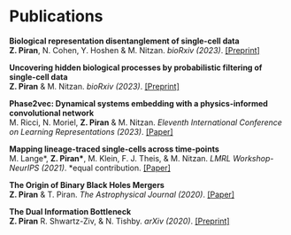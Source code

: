 # Publications


__Biological representation disentanglement of single-cell data__\
__Z. Piran__, N. Cohen, Y. Hoshen \& M. Nitzan. _bioRxiv (2023)_. [[Preprint]](https://www.biorxiv.org/content/10.1101/2023.03.05.531195)


__Uncovering hidden biological processes by probabilistic filtering of single-cell data__\
__Z. Piran__ \& M. Nitzan. _bioRxiv (2023)_. [[Preprint]](https://www.biorxiv.org/content/10.1101/2023.01.18.524512)


__Phase2vec: Dynamical systems embedding with a physics-informed convolutional network__\
M. Ricci, N. Moriel, __Z. Piran__ \& M. Nitzan. _Eleventh International Conference on Learning Representations (2023)_. [[Paper]](https://openreview.net/forum?id=z9C5dGip90)

__Mapping lineage-traced single-cells across time-points__\
M. Lange*, __Z. Piran*__, M. Klein, F. J. Theis, \& M. Nitzan. _LMRL Workshop-NeurIPS (2021)_. *equal contribution. [[Paper]](https://drive.google.com/file/d/15-S2iKS4l_Okq4WFqJx7L6EJYZz54-Id/view?usp=sharing)

__The Origin of Binary Black Holes Mergers__\
__Z. Piran__ \& T. Piran. _The Astrophysical Journal (2020)_. [[Paper]](https://iopscience.iop.org/article/10.3847/1538-4357/ab792a)


__The Dual Information Bottleneck__\
__Z. Piran__ R. Shwartz-Ziv, \& N. Tishby. _arXiv (2020)_. [[Preprint]](https://arxiv.org/abs/2006.04641)
